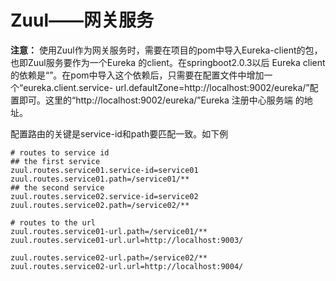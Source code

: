 # Zuul——网关服务

**注意：** 
使用Zuul作为网关服务时，需要在项目的pom中导入Eureka-client的包，也即Zuul服务要作为一个Eureka 的client。在springboot2.0.3以后
Eureka client的依赖是“”。在pom中导入这个依赖后，只需要在配置文件中增加一个“eureka.client.service-
url.defaultZone=http://localhost:9002/eureka/”配置即可。这里的“http://localhost:9002/eureka/”Eureka 注册中心服务端
的地址。


配置路由的关键是service-id和path要匹配一致。如下例

```
# routes to service id
## the first service
zuul.routes.service01.service-id=service01
zuul.routes.service01.path=/service01/**
## the second service
zuul.routes.service02.service-id=service02
zuul.routes.service02.path=/service02/**

# routes to the url
zuul.routes.service01-url.path=/service01/**
zuul.routes.service01-url.url=http://localhost:9003/

zuul.routes.service02-url.path=/service02/**
zuul.routes.service02-url.url=http://localhost:9004/
```
